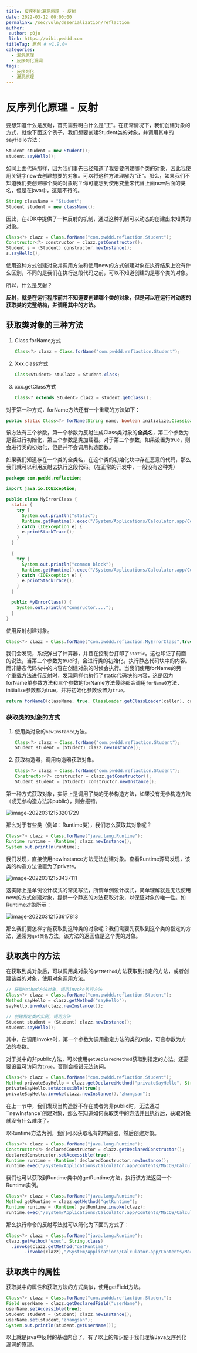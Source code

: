 ```yaml
---
title: 反序列化漏洞原理 - 反射
date: 2022-03-12 00:00:00
permalink: /sec/vuln/deserialization/reflaction
author:
 author: p0jo
 link: https://wiki.pwddd.com
titleTag: 原创 # v1.9.0+
categories:
  - 漏洞原理
  - 反序列化漏洞
tags:
  - 反序列化
  - 漏洞原理
---
```


# 反序列化原理 - 反射

要想知道什么是反射，首先需要明白什么是“正”。在正常情况下，我们创建对象的方式，就像下面这个例子，我们想要创建Student类的对象，并调用其中的sayHello方法：

```java
Student student = new Student();
student.sayHello();
```

如同上面代码那样，因为我们事先已经知道了我要要创建哪个类的对象，因此我使用关键字new去创建想要的对象。可以将这种方法理解为“正”。那么，如果我们不知道我们要创建哪个类的对象呢？你可能想到使用变量来代替上面new后面的类名，但是在java中，这是不行的。

```java
String className = "Student";
Student student = new className();
```

因此，在JDK中提供了一种反射的机制，通过这种机制可以动态的创建出未知类的对象。

```java
Class<?> clazz = Class.forName("com.pwddd.reflaction.Student");
Constructor<?> constructor = clazz.getConstructor();
Student s = (Student) constructor.newInstance();
s.sayHello();
```

使用这种方式创建对象并调用方法和使用new的方式创建对象在执行结果上没有什么区别，不同的是我们在执行这段代码之前，可以不知道创建的是哪个类的对象。

所以，什么是反射？

**反射，就是在运行程序前并不知道要创建哪个类的对象，但是可以在运行时动态的获取类的完整结构，并调用其中的方法。**

## 获取类对象的三种方法

1. Class.forName方式

   ```java
   Class<?> clazz = Class.forName("com.pwddd.reflaction.Student");
   ```

2. Xxx.class方式

   ```java
   Class<Student> stuClazz = Student.class;
   ```

3. xxx.getClass方式

   ```java
   Class<? extends Student> clazz = student.getClass();
   ```

对于第一种方式，forName方法还有一个重载的方法如下：

```java
public static Class<?> forName(String name, boolean initialize,ClassLoader loader)
```

该方法有三个参数，第一个参数为反射生成Class类对象的**全类名**，第二个参数为是否进行初始化，第三个参数是类加载器。对于第二个参数，如果设置为true，则会进行类的初始化，但是并不会调用构造函数。

如果我们知道存在一个类的全类名，在这个类的初始化块中存在恶意的代码，那么我们就可以利用反射去执行这段代码。（在正常的开发中，一般没有这种类）

```java
package com.pwddd.reflaction;

import java.io.IOException;

public class MyErrorClass {
  static {
    try {
      System.out.println("static");
      Runtime.getRuntime().exec("/System/Applications/Calculator.app/Contents/MacOS/Calculator");
    } catch (IOException e) {
      e.printStackTrace();
    }
  }

  {
    try {
      System.out.println("common block");
      Runtime.getRuntime().exec("/System/Applications/Calculator.app/Contents/MacOS/Calculator");
    } catch (IOException e) {
      e.printStackTrace();
    }
  }

  public MyErrorClass() {
    System.out.println("consructor....");
  }
}

```

使用反射创建对象。

```java
Class<?> clazz = Class.forName("com.pwddd.reflaction.MyErrorClass",true, TestReflaction.class.getClassLoader());
```

我们会发现，系统弹出了计算器，并且在控制台打印了`static`。这也印证了前面的说法，当第二个参数为true时，会进行类的初始化，执行静态代码块中的内容。而非静态代码块中的内容在创建对象的时候会执行。当我们使用forName的另一个重载方法进行反射时，发现同样也执行了static代码块的内容，这是因为forName单参数方法和三个参数的forName方法最终都会调用`forName0`方法，initialize参数都为true，并将初始化参数设置为`true`。

```java
return forName0(className, true, ClassLoader.getClassLoader(caller), caller);
```

### 获取类的对象的方式

1. 使用类对象的`newInstance`方法。

   ```java
   Class<?> clazz = Class.forName("com.pwddd.reflaction.Student");
   Student student = (Student) clazz.newInstance();
   ```

2. 获取构造器，调用构造器获取对象。

   ```java
   Class<?> clazz = Class.forName("com.pwddd.reflaction.Student");
   Constructor<?> constructor = clazz.getConstructor();
   Student student = (Student) constructor.newInstance();
   ```

第一种方式获取对象，实际上是调用了类的无参构造方法，如果没有无参构造方法（或无参构造方法非public），则会报错。

![image-20220312153201729](https://wiki-1251603812.cos.ap-shanghai.myqcloud.com/images/image-20220312153201729.png)

那么对于有些类（例如：Runtime类），我们怎么获取其对象呢？

```java
Class<?> clazz = Class.forName("java.lang.Runtime");
Runtime runtime = (Runtime) clazz.newInstance();
System.out.println(runtime);
```

我们发现，直接使用newInstance方法无法创建对象。查看Runtime源码发现，该类的构造方法设置为了private。

![image-20220312153437111](https://wiki-1251603812.cos.ap-shanghai.myqcloud.com/images/image-20220312153437111.png)

这实际上是单例设计模式的常见写法，所谓单例设计模式，简单理解就是无法使用new的方式创建对象，提供一个静态的方法获取对象，以保证对象的唯一性。如Runtime对象所示：

![image-20220312153617813](https://wiki-1251603812.cos.ap-shanghai.myqcloud.com/images/image-20220312153617813-7070580.png)

那么我们要怎样才能获取到这种类的对象呢？我们需要先获取到这个类的指定的方法，通常为`get类名`方法，该方法的返回值是这个类的对象。

## 获取类中的方法

在获取到类对象后，可以调用类对象的`getMethod`方法获取到指定的方法，或者创建该类的对象，使用对象调用方法。

```java
// 获取Method方法对象，调用invoke执行方法
Class<?> clazz = Class.forName("com.pwddd.reflaction.Student");
Method sayHello = clazz.getMethod("sayHello");
sayHello.invoke(clazz.newInstance());

// 创建指定类的实例，调用方法
Student student = (Student) clazz.newInstance();
student.sayHello();
```

其中，在调用invoke时，第一个参数为调用指定方法的类的对象，可变参数为方法的参数。

对于类中的非public方法，可以使用`getDeclaredMethod`获取到指定的方法。还需要设置可访问为`true`，否则会报错无法访问。

```java
Class<?> clazz = Class.forName("com.pwddd.reflaction.Student");
Method privateSayHello = clazz.getDeclaredMethod("privateSayHello", String.class);
privateSayHello.setAccessible(true);
privateSayHello.invoke(clazz.newInstance(),"zhangsan");
```



在上一节中，我们发现当构造器不存在或者为非public时，无法通过``newInstance`创建对象，那么在知道如何获取类中的方法并且执行后，获取对象就没有什么难度了。

以Runtime方法为例，我们可以获取私有的构造器，然后创建对象。

```java
Class<?> clazz = Class.forName("java.lang.Runtime");
Constructor<?> declaredConstructor = clazz.getDeclaredConstructor();
declaredConstructor.setAccessible(true);
Runtime runtime = (Runtime) declaredConstructor.newInstance();
runtime.exec("/System/Applications/Calculator.app/Contents/MacOS/Calculator");
```

我们也可以获取到Runtime类中的getRuntime方法，执行该方法返回一个Runtime实例。

```java
Class<?> clazz = Class.forName("java.lang.Runtime");
Method getRuntime = clazz.getMethod("getRuntime");
Runtime runtime = (Runtime) getRuntime.invoke(clazz);
runtime.exec("/System/Applications/Calculator.app/Contents/MacOS/Calculator");
```

那么执行命令的反射写法就可以简化为下面的方式了：

```java
Class<?> clazz = Class.forName("java.lang.Runtime");
clazz.getMethod("exec", String.class)
  .invoke(clazz.getMethod("getRuntime")
       .invoke(clazz),"/System/Applications/Calculator.app/Contents/MacOS/Calculator");
```

## 获取类中的属性

获取类中的属性和获取方法的方式类似，使用getField方法。

```java
Class<?> clazz = Class.forName("com.pwddd.reflaction.Student");
Field userName = clazz.getDeclaredField("userName");
userName.setAccessible(true);
Student student = (Student) clazz.newInstance();
userName.set(student,"zhangsan");
System.out.println(student.getUserName());
```



以上就是java中反射的基础内容了，有了以上的知识便于我们理解Java反序列化漏洞的原理。
